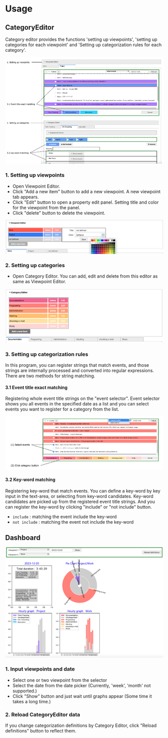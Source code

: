 # Usage

## CategoryEditor
Category editor provides the functions 'setting up viewpoints', 'setting up categories for each viewpoint' and 
'Setting up categorization rules for each category'.

![Category Editor Overview](EditorUsage.png)


### 1. Setting up viewpoints

- Open Viewpoint Editor.
- Click "Add a new item" button to add a new viewpoint. A new viewpoint tab appears.
- Click "Edit" button to open a property edit panel. Setting title and color for the viewpoint from the panel.
- Click "delete" button to delete the viewpoint.

![Viewpoint Editor](ViewPointEditor_popup.png)

### 2. Setting up categories

- Open Category Editor. You can add, edit and delete from this editor as same as Viewpoint Editor.

![Category Editor](CategoryEditor.png)

### 3. Setting up categorization rules

In this program, you can register strings that match events, and those strings are internally processed and converted into regular expressions. There are two methods for string matching.


#### 3.1 Event title exact matching

Registering whole event title strings on the "event selector". Event selector shows you all events in the specified date as a list and you can select events you want to register for a category from the list.

![Register Events](RegisterEvent.png)

#### 3.2 Key-word matching

Registering key-word that match events.
You can define a key-word by key input in the text-area, or selecting from key-word candidates.
Key-word candidates are picked up from the registered event title strings.
And you can register the key-word by clicking "include" or "not include" button. 
- `include` : matching the event include the key-word
- `not include` : matching the event not include the key-word 


## Dashboard

![DashBoard](DashBoard.png)

### 1. Input viewpoints and date

- Select one or two viewpoint from the selector
- Select the date from the date picker (Currently, 'week', 'month' not supported.) 
- Click "Show" button and just wait until graphs appear (Some time it takes a long time.)


### 2. Reload CategoryEditor data

If you change categorization definitions by Category Editor, click "Reload definitions" button to reflect them.




